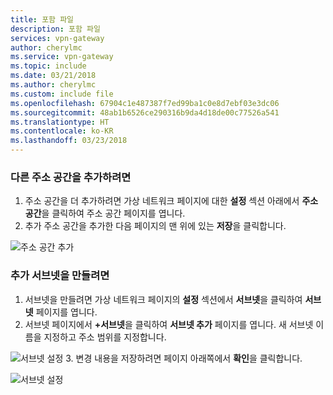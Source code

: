```yaml
---
title: 포함 파일
description: 포함 파일
services: vpn-gateway
author: cherylmc
ms.service: vpn-gateway
ms.topic: include
ms.date: 03/21/2018
ms.author: cherylmc
ms.custom: include file
ms.openlocfilehash: 67904c1e487387f7ed99ba1c0e8d7ebf03e3dc06
ms.sourcegitcommit: 48ab1b6526ce290316b9da4d18de00c77526a541
ms.translationtype: HT
ms.contentlocale: ko-KR
ms.lasthandoff: 03/23/2018
---
```

### <a name="to-add-additional-address-space"></a>다른 주소 공간을 추가하려면

1. 주소 공간을 더 추가하려면 가상 네트워크 페이지에 대한 **설정** 섹션 아래에서 **주소 공간**을 클릭하여 주소 공간 페이지를 엽니다.
2. 추가 주소 공간을 추가한 다음 페이지의 맨 위에 있는 **저장**을 클릭합니다.

  ![주소 공간 추가](./media/vpn-gateway-additional-address-space-include/address_space.png)

### <a name="to-create-additional-subnets"></a>추가 서브넷을 만들려면

1. 서브넷을 만들려면 가상 네트워크 페이지의 **설정** 섹션에서 **서브넷**을 클릭하여 **서브넷** 페이지를 엽니다. 
2. 서브넷 페이지에서 **+서브넷**을 클릭하여 **서브넷 추가** 페이지를 엽니다. 새 서브넷 이름을 지정하고 주소 범위를 지정합니다.

  ![서브넷 설정](./media/vpn-gateway-additional-address-space-include/add_subnet.png)
3. 변경 내용을 저장하려면 페이지 아래쪽에서 **확인**을 클릭합니다.

  ![서브넷 설정](./media/vpn-gateway-additional-address-space-include/ok.png)